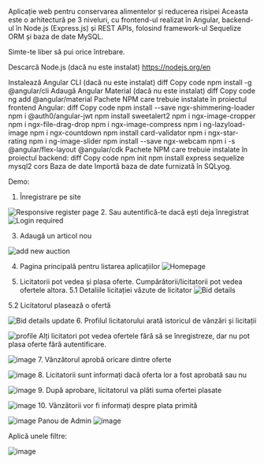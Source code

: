 
Aplicație web pentru conservarea alimentelor și reducerea risipei
Aceasta este o arhitectură pe 3 niveluri, cu frontend-ul realizat în Angular, backend-ul în Node.js (Express.js) și REST APIs, folosind framework-ul Sequelize ORM și baza de date MySQL.

Simte-te liber să pui orice întrebare.

Descarcă Node.js (dacă nu este instalat)
https://nodejs.org/en

Instalează Angular CLI (dacă nu este instalat)
diff
Copy code
npm install -g @angular/cli
Adaugă Angular Material (dacă nu este instalat)
diff
Copy code
ng add @angular/material
Pachete NPM care trebuie instalate în proiectul frontend Angular:
diff
Copy code
npm install --save ngx-shimmering-loader
npm i @auth0/angular-jwt
npm install sweetalert2
npm i ngx-image-cropper
npm i ngx-file-drag-drop
npm i ngx-image-compress
npm i ng-lazyload-image
npm i ngx-countdown
npm install card-validator
npm i ngx-star-rating
npm i ng-image-slider
npm install --save ngx-webcam
npm i -s @angular/flex-layout @angular/cdk
Pachete NPM care trebuie instalate în proiectul backend:
diff
Copy code
npm init
npm install express sequelize mysql2 cors
Baza de date
Importă baza de date furnizată în SQLyog.

Demo:
1. Înregistrare pe site


![Responsive register page](https://user-images.githubusercontent.com/77499979/227800030-80f2f36c-0907-4143-be94-6fef6f10c346.jpeg)
2. Sau autentifică-te dacă ești deja înregistrat
![Login required](https://user-images.githubusercontent.com/77499979/227800100-23a80b4b-7595-41b8-bdac-e1ed5abbeafd.jpeg)

3. Adaugă un articol nou


![add new auction](https://user-images.githubusercontent.com/77499979/227800173-f6b57be8-96e8-487c-bb38-1c4a57ce473c.jpeg)

4. Pagina principală pentru listarea aplicațiilor
![Homepage](https://user-images.githubusercontent.com/77499979/227800345-647484b8-dd43-4969-80b4-9d248555550c.jpeg)

5. Licitatorii pot vedea și plasa oferte. Cumpărătorii/licitatorii pot vedea ofertele altora.
5.1 Detaliile licitației văzute de licitator
![Bid details](https://user-images.githubusercontent.com/77499979/227800402-44a95f85-ef71-409f-a2f3-380ac6fbce4b.jpeg)

5.2 Licitatorul plasează o ofertă


![Bid details update](https://user-images.githubusercontent.com/77499979/227800440-6e77abc1-e622-4f56-a737-0ff47aafbe50.jpeg)
6. Profilul licitatorului arată istoricul de vânzări și licitații

![profile](https://user-images.githubusercontent.com/77499979/227800581-1c14a505-a514-42e7-9fa9-ca4128dc07ea.jpeg)
Alți licitatori pot vedea ofertele fără să se înregistreze, dar nu pot plasa oferte fără autentificare.

![image](https://user-images.githubusercontent.com/77499979/227801000-317bfa90-3e15-4d4a-b580-ee95fb3f917b.png)
7. Vânzătorul aprobă oricare dintre oferte

![image](https://user-images.githubusercontent.com/77499979/227801041-73d46ce8-b12d-4f26-9c33-4ab403c6e709.png)
8. Licitatorii sunt informați dacă oferta lor a fost aprobată sau nu

![image](https://user-images.githubusercontent.com/77499979/227801126-e2245e0e-27ca-4c23-8d23-37969cbe82bd.png)
9. După aprobare, licitatorul va plăti suma ofertei plasate

![image](https://user-images.githubusercontent.com/77499979/227801188-d52f388e-ec0b-4366-87fc-a8c21bb81746.png)
10. Vânzătorii vor fi informați despre plata primită

![image](https://user-images.githubusercontent.com/77499979/227801586-1d489015-bb9d-4b78-bcf7-4e5256c31331.png)
Panou de Admin
![image](https://user-images.githubusercontent.com/77499979/227801263-b6a6e591-facb-4630-9f48-bfb8346a40ea.png)

Aplică unele filtre:

![image](https://user-images.githubusercontent.com/77499979/227801301-23f2aca7-d0a6-4d51-b6b8-412cd869be90.png)














